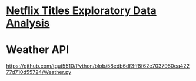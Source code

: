 # [Netflix Titles Exploratory Data Analysis](https://github.com/tgut5510/Python/blob/6162b09620736269e8a9e9ef8b0665ec495c06dd/Netflix%20Titles/Netflix%20Titles.ipynb)

# Weather API
https://github.com/tgut5510/Python/blob/58edb6df3ff8f62e7037960ea42277d710d55724/Weather.py
